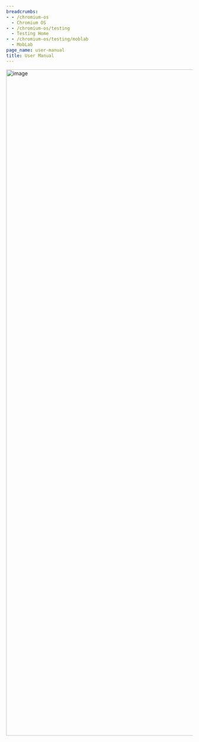 ```yaml
---
breadcrumbs:
- - /chromium-os
  - Chromium OS
- - /chromium-os/testing
  - Testing Home
- - /chromium-os/testing/moblab
  - MobLab
page_name: user-manual
title: User Manual
---
```


<img alt="image"
src="http://www.google.com/chart?chc=sites&cht=d&chdp=sites&chl=%5B%5BGoogle+Gadget'%3D20'f%5Cv'a%5C%3D0'10'%3D999'0'dim'%5Cbox1'b%5CF6F6F6'fC%5CF6F6F6'eC%5C0'sk'%5C%5B%22Include+gadget+(iframe)%22'%5D'a%5CV%5C%3D12'f%5C%5DV%5Cta%5C%3D10'%3D0'%3D1000'%3D1797'dim'%5C%3D10'%3D10'%3D1000'%3D1797'vdim'%5Cbox1'b%5Cva%5CF6F6F6'fC%5CC8C8C8'eC%5C'a%5C%5Do%5CLauto'f%5C&sig=NJMq1swpx7nAn9pHvu9O4k5edZ4"
height=1800 width=1000>